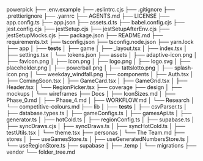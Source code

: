 powerpick
├── .env.example
├── .eslintrc.cjs
├── .gitignore
├── .prettierignore
├── .yarnrc
├── AGENTS.md
├── LICENSE
├── app.config.ts
├── app.json
├── assets.d.ts
├── babel.config.cjs
├── jest.config.cjs
├── jestSetup.cjs
├── jestSetupAfterEnv.cjs
├── jestSetupMocks.cjs
├── package.json
├── README.md
├── requirements.txt
├── tsconfig.json
├── tsconfig.node.json
├── yarn.lock
├── app
│   ├── **tests**
│   ├── game
│   ├── _layout.tsx
│   ├── index.tsx
│   ├── settings.tsx
│   └── tokens.json
├── assets
│   ├── adaptive-icon.png
│   ├── favicon.png
│   ├── icon.png
│   ├── logo.png
│   ├── logo.svg
│   ├── placeholder.png
│   ├── powerball.png
│   ├── tattslotto.png
│   ├── splash-icon.png
│   └── weekday_windfall.png
├── components
│   ├── Auth.tsx
│   ├── ComingSoon.tsx
│   ├── GameCard.tsx
│   ├── GameGrid.tsx
│   ├── Header.tsx
│   └── RegionPicker.tsx
├── coverage
├── design
│   ├── mockups
│   └── wireframes
├── Docs
│   ├── IconSizes.md
│   ├── Phase_0.md
│   ├── Phase_4.md
│   ├── WORKFLOW.md
│   └── Research
│       └── competitive-colours.md
├── lib
│   ├── **tests**
│   ├── csvParser.ts
│   ├── database.types.ts
│   ├── gameConfigs.ts
│   ├── gamesApi.ts
│   ├── generator.ts
│   ├── hotCold.ts
│   ├── regionConfig.ts
│   ├── supabase.ts
│   ├── syncDraws.cjs
│   ├── syncDraws.ts
│   ├── syncHotCold.ts
│   ├── testUtils.tsx
│   └── theme.tsx
├── personas
│   └── The Team.md
├── stores
│   ├── useGamesStore.ts
│   ├── useGeneratedNumbersStore.ts
│   └── useRegionStore.ts
├── supabase
│   ├── .temp
│   └── migrations
├── vendor
└── folder_tree.md
